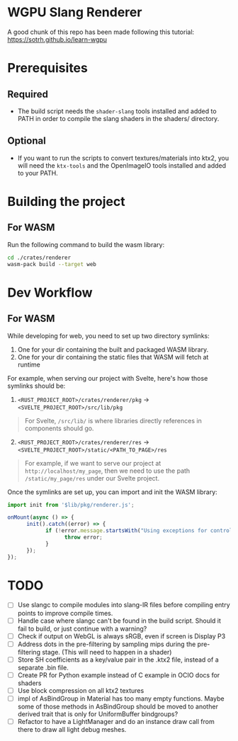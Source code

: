 # WGPU Slang Renderer
A good chunk of this repo has been made following this tutorial: https://sotrh.github.io/learn-wgpu

# Prerequisites
## Required
 - The build script needs the `shader-slang` tools installed and added to PATH in order to compile the slang shaders in the shaders/ directory.

## Optional
 - If you want to run the scripts to convert textures/materials into ktx2, you will need the `ktx-tools` and the OpenImageIO tools installed and added to your PATH.

# Building the project
## For WASM
Run the following command to build the wasm library:
```bash
cd ./crates/renderer
wasm-pack build --target web
```

# Dev Workflow
## For WASM
While developing for web, you need to set up two directory symlinks:
1. One for your dir containing the built and packaged WASM library.
2. One for your dir containing the static files that WASM will fetch at runtime

For example, when serving our project with Svelte, here's how those symlinks should be:
1. `<RUST_PROJECT_ROOT>/crates/renderer/pkg` -> `<SVELTE_PROJECT_ROOT>/src/lib/pkg`
> For Svelte, `/src/lib/` is where libraries directly references in components should go.

2. `<RUST_PROJECT_ROOT>/crates/renderer/res` -> `<SVELTE_PROJECT_ROOT>/static/<PATH_TO_PAGE>/res`
> For example, if we want to serve our project at `http://localhost/my_page`, then we
> need to use the path `/static/my_page/res` under our Svelte project.

Once the symlinks are set up, you can import and init the WASM library:
```typescript
import init from '$lib/pkg/renderer.js';

onMount(async () => {
      init().catch((error) => {
            if (!error.message.startsWith("Using exceptions for control flow,")) {
                  throw error;
            }
      });
});
```
 
# TODO
- [ ] Use slangc to compile modules into slang-IR files before compiling entry points to improve compile times.
- [ ] Handle case where slangc can't be found in the build script. Should it fail to build, or just continue with a warning?
- [ ] Check if output on WebGL is always sRGB, even if screen is Display P3
- [ ] Address dots in the pre-filtering by sampling mips during the pre-filtering stage. (This will need to happen in a shader)
- [ ] Store SH coefficients as a key/value pair in the .ktx2 file, instead of a separate .bin file.
- [ ] Create PR for Python example instead of C example in OCIO docs for shaders
- [ ] Use block compression on all ktx2 textures
- [ ] impl of AsBindGroup in Material has too many empty functions. Maybe some of those methods in AsBindGroup should be moved to another derived trait that is only for UniformBuffer bindgroups?
- [ ] Refactor to have a LightManager and do an instance draw call from there to draw all light debug meshes.

